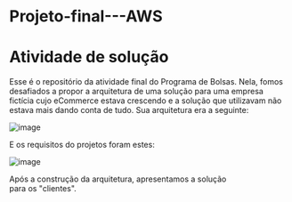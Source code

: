 # Projeto-final---AWS

# Atividade de solução

Esse é o repositório da atividade final do Programa de Bolsas. Nela, fomos desafiados a propor a arquitetura de uma solução para uma empresa fictícia cujo eCommerce estava crescendo e a solução que utilizavam não estava mais dando conta de tudo. Sua arquitetura era a seguinte:

![image](https://github.com/lucassantos2206/Projeto-final---AWS/assets/139476940/7d747402-e3f7-4196-b2f3-d03ac381666e)


E os requisitos do projetos foram estes:

![image](https://github.com/lucassantos2206/Projeto-final---AWS/assets/139476940/28cc07de-f054-4124-8e2c-097df87e4f3f)




Após a construção da arquitetura, apresentamos a solução para os "clientes".
